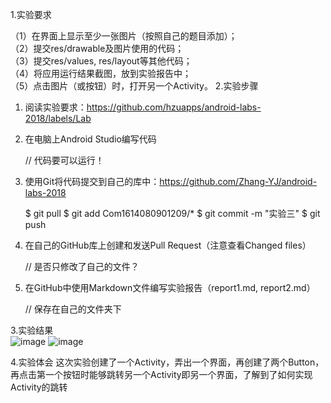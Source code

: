 1.实验要求

（1）在界面上显示至少一张图片（按照自己的题目添加）；  
（2）提交res/drawable及图片使用的代码；  
（3）提交res/values, res/layout等其他代码；  
（4）将应用运行结果截图，放到实验报告中；  
（5）点击图片（或按钮）时，打开另一个Activity。
2.实验步骤

1. 阅读实验要求：https://github.com/hzuapps/android-labs-2018/labels/Lab   
2. 在电脑上Android Studio编写代码  

    // 代码要可以运行！

1. 使用Git将代码提交到自己的库中：https://github.com/Zhang-YJ/android-labs-2018

    $ git pull
    $ git add Com1614080901209/*
    $ git commit -m "实验三"
    $ git push

1. 在自己的GitHub库上创建和发送Pull Request（注意查看Changed files）  

    // 是否只修改了自己的文件？

1. 在GitHub中使用Markdown文件编写实验报告（report1.md, report2.md）  

    // 保存在自己的文件夹下

3.实验结果  
![image](https://github.com/Zhang-YJ/android-labs-2018/blob/master/com1614080901209/shiyan3-1.png)
![image](https://github.com/Zhang-YJ/android-labs-2018/blob/master/com1614080901209/shiyan3-2.png)

4.实验体会
这次实验创建了一个Activity，弄出一个界面，再创建了两个Button，再点击第一个按钮时能够跳转另一个Activity即另一个界面，了解到了如何实现Activity的跳转

